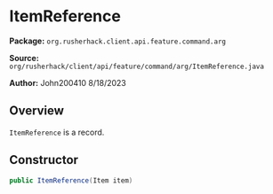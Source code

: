 # ItemReference

**Package:** `org.rusherhack.client.api.feature.command.arg`

**Source:** `org/rusherhack/client/api/feature/command/arg/ItemReference.java`

**Author:** John200410 8/18/2023



## Overview

`ItemReference` is a record.

## Constructor

```java
public ItemReference(Item item)
```

